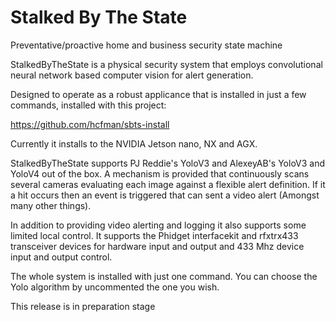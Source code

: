 # Stalked By The State

Preventative/proactive home and business security state machine

StalkedByTheState is a physical security system that employs convolutional neural network based computer vision for alert generation.

Designed to operate as a robust applicance that is installed in just a few commands, installed with this project:

https://github.com/hcfman/sbts-install

Currently it installs to the NVIDIA Jetson nano, NX and AGX.

StalkedByTheState supports PJ Reddie's YoloV3 and AlexeyAB's YoloV3 and YoloV4 out of the box. A mechanism is provided that continuously scans several cameras evaluating each image against a flexible alert definition. If it a hit occurs then an event is triggered that can sent a video alert (Amongst many other things).

In addition to providing video alerting and logging it also supports some limited local control. It supports the Phidget interfacekit and rfxtrx433 transceiver devices for hardware input and output and 433 Mhz device input and output control.

The whole system is installed with just one command. You can choose the Yolo algorithm by uncommented the one you wish.

This release is in preparation stage

